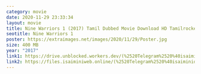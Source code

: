 ```yaml
---
category: movie
date: 2020-11-29 23:33:34
layout: movie
title: Nine Warriors 1 (2017) Tamil Dubbed Movie Download HD Tamilrockers
seotitle: Nine Warriors 1
poster: https://extraimages.net/images/2020/11/29/Poster.jpg
size: 400 MB
year: "2017"
link1: https://drive.unblocked.workers.dev/(%2520Telegram%2520%40isaiminidownload%2520)%2520-%2520Nine%2520Warriors%25201%2520(2017)%2520HDRip%2520-%2520Org%2520%5BTamil%2520%2B%2520Telugu%5D%2520-%2520250MB.mkv?rootId=0AN9zhQ1hps-9Uk9PVA
link2: https://files.isaiminiweb.online/(%2520Telegram%2520%40isaiminidownload%2520)%2520-%2520Nine%2520Warriors%25201%2520(2017)%2520HDRip%2520-%2520Org%2520%5BTamil%2520%2B%2520Telugu%5D%2520-%2520250MB.mkv?rootId=0AN9zhQ1hps-9Uk9PVA
---
```

